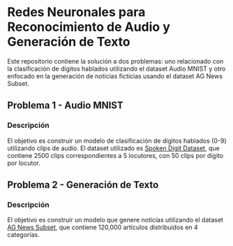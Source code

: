 # Redes Neuronales para Reconocimiento de Audio y Generación de Texto

Este repositorio contiene la solución a dos problemas: uno relacionado con la clasificación de dígitos hablados utilizando el dataset Audio MNIST y otro enfocado en la generación de noticias ficticias usando el dataset AG News Subset.

## Problema 1 - Audio MNIST

### Descripción
El objetivo es construir un modelo de clasificación de dígitos hablados (0-9) utilizando clips de audio. El dataset utilizado es [Spoken Digit Dataset](https://www.tensorflow.org/datasets/catalog/spoken_digit), que contiene 2500 clips correspondientes a 5 locutores, con 50 clips por dígito por locutor.

## Problema 2 - Generación de Texto

### Descripción
El objetivo es construir un modelo que genere noticias utilizando el dataset [AG News Subset](https://www.tensorflow.org/datasets/catalog/ag_news_subset), que contiene 120,000 artículos distribuidos en 4 categorías.
